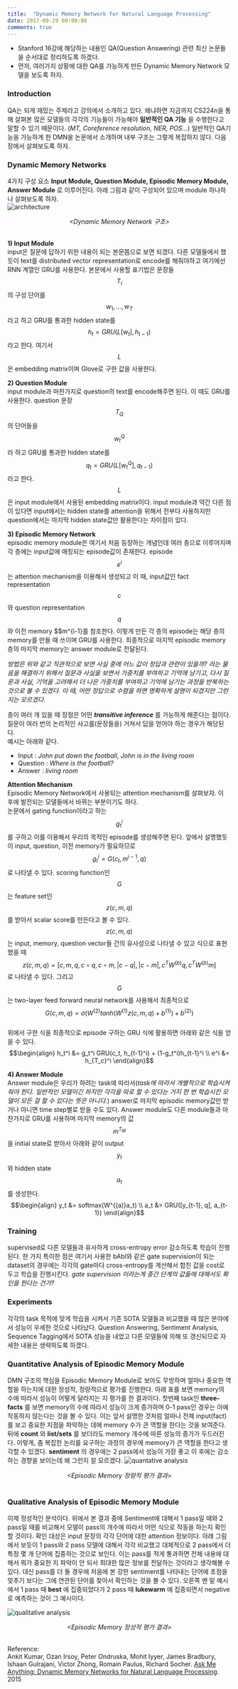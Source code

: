 ```yaml
---
title:  "Dynamic Memory Network for Natural Language Processing"
date: 2017-09-29 00:00:00
comments: true
---
```


- Stanford 16강에 해당하는 내용인 QA(Question Answering) 관련 최신 논문들을 순서대로 정리하도록 하겠다.
- 먼저, 여러가지 상황에 대한 QA를 가능하게 만든 Dynamic Memory Network 모델을 보도록 하자.

### Introduction

QA는 되게 재밌는 주제라고 강의에서 소개하고 있다. 왜냐하면 지금까지 CS224n을 통해 살펴본 많은 모델들의 각각의
기능들이 가능해야 **일반적인 QA 기능** 을 수행한다고 말할 수 있기 때문이다. (*MT, Coreference resolution, NER, POS...*)
일반적인 QA기능을 가능하게 한 DMN을 논문에서 소개하며 내부 구조는 그렇게 복잡하지 않다. 다음 장에서 살펴보도록 하자.

### Dynamic Memory Networks

4가지 구성 요소 **Input Module, Question Module, Episodic Memory Module, Answer Module** 로 이루어진다.
아래 그림과 같이 구성되어 있으며 module 하나하나 살펴보도록 하자. <br>
![architecture](https://whikwon.github.io/images/NLP_DMN_architecture.png)<br>
<center> <i> &lt;Dynamic Memory Network 구조&gt;</i> </center> <br>

**1) Input Module** <br>
input은 질문에 답하기 위한 내용이 되는 본문쯤으로 보면 되겠다. 다른 모델들에서 했듯이 text를
distributed vector representation로 encode를 해줘야하고 여기에선 RNN 계열인 GRU를 사용한다.
본문에서 사용할 표기법은 문장들 $$T_I$$의 구성 단어를 $$w_1, ..., w_T$$라고 하고
GRU를 통과한 hidden state를 $$h_t = GRU(L[w_t], h_{t-1})$$라고 한다. 여기서 $$L$$은 embedding matrix이며
Glove로 구한 값을 사용한다.

**2) Question Module** <br>
input module과 마찬가지로 question의 text를 encode해주면 된다. 이 때도 GRU를 사용한다.
question 문장 $$T_Q$$의 단어들을 $$w_t^Q$$라 하고 GRU를 통과한 hidden state를 $$q_t = GRU(L[w_t^Q], q_{t-1})$$
라고 한다. $$L$$은 input module에서 사용된 embedding matrix이다. input module과 약간 다른 점이 있다면
input에서는 hidden state를 attention을 위해서 전부다 사용하지만 question에서는 마지막 hidden state값만
활용한다는 차이점이 있다.

**3) Episodic Memory Network** <br>
episodic memory module은 여기서 처음 등장하는 개념인데 여러 층으로 이루어지며 각 층에는 input값에 매칭되는 episode값이 존재한다.
episode $$e^i$$는 attention mechanism을 이용해서 생성되고 이 때, input값인 fact representation $$c$$와 question representation $$q$$와 이전 memory $$m^{i-1}를 참조한다.
이렇게 만든 각 층의 episode는 해당 층의 memory를 만들 때 쓰이며 GRU를 사용한다. 최종적으로 마지막 episodic memory 층의 마지막 memory는
answer module로 전달된다.

*방법은 위와 같고 직관적으로 보면 사실 중에 어느 값이 정답과 관련이 있을까? 라는 물음을 해결하기 위해서 질문과 사실을 보면서
가중치를 부여하고 기억에 남기고, 다시 질문과 사실, 기억을 고려해서 더 나은 가중치를 부여하고 기억에 남기는 과정을 반복하는 것으로 볼 수 있겠다.
이 때, 어떤 정답으로 수렴을 하면 명확하게 설명이 되겠지만 그런지는 모르겠다.*

층이 여러 개 있을 때 장점은 어떤 ***transitive inference*** 를 가능하게 해준다는 점이다.
질문이 여러 번의 논리적인 사고를(문장들을) 거쳐서 답을 얻어야 하는 경우가 해당된다. <br>
예시는 아래와 같다. <br>
- Input : *John put down the football*, *John is in the living room* <br>
- Question : *Where is the football?* <br>
- Answer : *living room* <br>

**Attention Mechanism** <br>
Episodic Memory Network에서 사용되는 attention mechanism를 살펴보자. 이 후에 발전되는 모델들에서 바뀌는 부분이기도 하다.  
논문에서 gating function이라고 하는 $$g_t^i$$를 구하고 이를 이용해서 우리의 목적인 episode를 생성해주면 된다.
앞에서 설명했듯이 input, question, 이전 memory가 필요하므로 $$g_t^i = G(c_t, m^{i-1}, q)$$로 나타낼 수 있다.
scoring function인 $$G$$는 feature set인 $$z(c, m, q)$$를 받아서 scalar score를 만든다고 볼 수 있다.
$$z(c, m, q)$$는 input, memory, question vector들 간의 유사성으로 나타낼 수 있고 식으로 표현했을 때
$$z(c, m, q) = \big [ c,m,q,c \circ q, c \circ m, \vert c-q \vert, \vert c-m \vert, c^T W^{(b)}q, c^TW^{(b)}m \big ]$$
로 나타낼 수 있다. 그리고 $$G$$는 two-layer feed forward neural network를 사용해서 최종적으로
$$G(c,m,q) = \sigma \bigg (W^{(2)} tanh \big ( W^{(1)} z(c,m,q) + b^{(1)} \big ) + b^{(2)} \bigg )$$ <br>
위에서 구한 식을 최종적으로 episode 구하는 GRU 식에 활용하면 아래와 같은 식을 얻을 수 있다.
$$\begin{align} h_t^i &= g_t^i GRU(c_t, h_{t-1}^i) + (1-g_t^i)h_{t-1}^i \\
e^i &= h_{T_c}^i \end{align}$$

**4) Answer Module** <br>
Answer module은 우리가 하려는 task에 따라서(*task에 따라서 개별적으로 학습시켜줘야 한다. 일반적인 모델이긴 하지만 각각을 따로 할 수 있다는 거지 한 번
학습시킨 모델이 모든 걸 할 수 있다는 뜻은 아니다.*) answer로 마지막 episodic memory값만 받거나 아니면 time step별로 받을 수도 있다.
Answer module도 다른 module들과 마찬가지로 GRU를 사용하며 마지막 memory의 값 $$m^{T_M}$$을 initial state로 받아서 아래와 같이
output $$y_t$$와 hidden state $$a_t$$를 생성한다. <br>
$$\begin{align} y_t &= softmax(W^{(a)}a_t) \\
a_t &= GRU([y_{t-1}, q], a_{t-1}) \end{align}$$

### Training
supervised로 다른 모델들과 유사하게 cross-entropy error 감소하도록 학습이 진행된다.
한 가지 특이한 점은 여기서 사용한 bAbI와 같은 gate supervision이 되는 dataset의 경우에는
각각의 gate마다 cross-entropy를 계산해서 합친 값을 cost로 두고 학습을 진행시킨다.
*gate supervision 이라는게 중간 단계의 값들에 대해서도 확인을 한다는 건가?*

### Experiments
각각의 task 목적에 맞게 학습을 시켜서 기존 SOTA 모델들과 비교했을 때 많은 분야에서 성능이 우세한 것으로 나타났다.
Question Answering, Sentiment Analysis, Sequence Tagging에서 SOTA 성능을 내었고 다른 모델들에 의해
또 갱신되므로 자세한 내용은 생략하도록 하겠다.

### Quantitative Analysis of Episodic Memory Module
DMN 구조의 핵심을 Episodic Memory Module로 보아도 무방하며 얼마나 중요한 역할을 하는지에 대한 정성적,
정량적으로 평가를 진행한다.
아래 표를 보면 memory의 수에 따라서 성능이 어떻게 달라지는 지 평가를 한 결과이다. 첫번째 task인
**three-facts** 를 보면 memory의 수에 따라서 성능이 크게 증가하며 0-1 pass인 경우는
아예 작동하지 않는다는 것을 볼 수 있다. 이는 앞서 설명한 것처럼 얼마나 전체 input(fact)를 보고
중요한 지점을 파악하는 데에 memory 수가 큰 역할을 한다는 것을 보여준다. 뒤에 **count** 와 **list/sets**
를 보더라도 memory 개수에 따른 성능의 증가가 두드러진다. 이렇게, 좀 복잡한 논리를 요구하는 과정의 경우에 memory가 큰 역할을
한다고 생각할 수 있겠다. **sentiment** 의 경우에는 2 pass에서 성능이 가장 좋고 이 후에는 감소하는 경향을
보이는데 왜 그런지 잘 모르겠다.
![quantative analysis](https://whikwon.github.io/images/NLP_DMN_episodic_memory1.png)<br>
<center> <i> &lt;Episodic Memory 정량적 평가 결과&gt;</i> </center> <br>

### Qualitative Analysis of Episodic Memory Module
이제 정성적인 분석이다. 위에서 본 결과 중에 Sentiment에 대해서 1 pass일 때와 2 pass일 때를 비교해서
모델이 pass의 개수에 따라서 어떤 식으로 작동을 하는지 확인할 것이다. 확인 대상은 input 문장의 각각 단어에 대한
attention 정보이다.
아래 그림에서 보듯이 1 pass와 2 pass 모델에 대해서 각각 비교했고 대체적으로 2 pass에서 더 특정 몇 개 단어에
집중하는 것으로 보인다. 이는 pass를 적게 통과하면 전체 내용에 대해서 뭐가 중요한 지 파악이 안 되서
최대한 많은 정보를 전달하는 것이라고 생각해볼 수 있다. 대신 pass를 더 돌 경우에 처음에 본 강한 sentiment를
나타내는 단어에 초점을 맞추기 보다는 그에 연관된 단어를 찾아서 확인하는 것을 볼 수 있다. 오른쪽 맨 밑 예시에서
1 pass 때 **best** 에 집중되었다가 2 pass 때 **lukewarm** 에 집중되면서 negative로 예측하는 것이
그 예시이다.

![qualitative analysis](https://whikwon.github.io/images/NLP_DMN_episodic_memory2.png)<br>
<center> <i> &lt;Episodic Memory 정성적 평가 결과&gt;</i> </center> <br>

Reference: <br>
Ankit Kumar, Ozan Irsoy, Peter Ondruska, Mohit Iyyer, James Bradbury, Ishaan Gulrajani, Victor Zhong, Romain Paulus, Richard Socher. [Ask Me Anything: Dynamic Memory Networks for Natural Language Processing](https://arxiv.org/pdf/1506.07285). 2015
